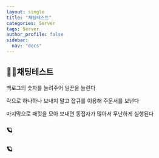 ```yaml
---
layout: single
title: "채팅테스트"
categories: Server
tags: Server
author_profile: false
sidebar:
  nav: "docs"
---
```



## 🙇‍♀️채팅테스트

백로그의 숫자를 늘려주어 일꾼을 늘린다

락으로 하나하나 보내지 말고 잡큐를 이용해 주문서를 보낸다

마지막으로 패킷을 모아 보내면 동접자가 많아서 무난하게 실행된다

### 🪐



### 🪐
